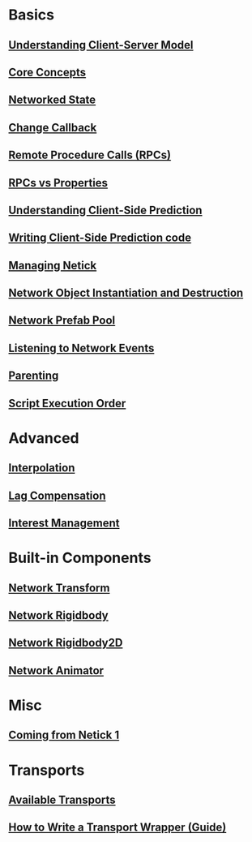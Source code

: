 # Basics

## [Understanding Client-Server Model](understanding-client-server-model.md)

## [Core Concepts](core-concepts.md)

## [Networked State](networked-state.md)

## [Change Callback](change-callback.md)

## [Remote Procedure Calls (RPCs)](remote-procedure-calls-rpcs.md)

## [RPCs vs Properties](rpcs-vs-properties.md)

## [Understanding Client-Side Prediction](understanding-client-side-prediction/understanding-client-side-prediction.md)

## [Writing Client-Side Prediction code](understanding-client-side-prediction/writing-client-side-prediction-code.md)

## [Managing Netick](managing-netick.md)

## [Network Object Instantiation and Destruction](network-object-instantiation-and-destruction/network-object-instantiation-and-destruction.md)

## [Network Prefab Pool](network-object-instantiation-and-destruction/network-prefab-pool.md)

## [Listening to Network Events](listening-to-network-events.md)

## [Parenting](parenting.md)

## [Script Execution Order](script-execution-order.md)

# Advanced

## [Interpolation](interpolation.md)

## [Lag Compensation](lag-compensation.md)

## [Interest Management](interest-management.md)

# Built-in Components

## [Network Transform](built-in-components/networktransform.md)

## [Network Rigidbody](built-in-components/networkrigidbody.md)

## [Network Rigidbody2D](built-in-components/networkrigidbody2d.md)

## [Network Animator](built-in-components/networkanimator.md)

# Misc

## [Coming from Netick 1](coming-from-netick-1.md)

# Transports

## [Available Transports](transports.md)

## [How to Write a Transport Wrapper (Guide)](how-to-write-a-transport-wrapper.md)




